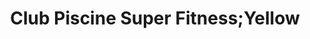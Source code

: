 ---
title: "Club Piscine Super Fitness;Yellow"
url: /vaudreuil-dorion/club-piscine-super-fitness-yellow/
shop: Pool
---